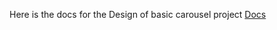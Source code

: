 Here is the docs for the Design of basic carousel project [Docs](https://saikrishnabirudugaddas-organizat.gitbook.io/saikrishnabirudugaddas-organization/)
